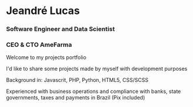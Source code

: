 # Jeandré Lucas
### Software Engineer and Data Scientist
### CEO & CTO AmeFarma

Welcome to my projects portfolio

I'd like to share some projects made by myself with development purposes


Background in: Javascrit, PHP, Python, HTML5, CSS/SCSS

Experienced with business operations and compliance with banks, state governments, taxes and payments in Brazil (Pix included)
